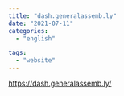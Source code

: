 ```yaml
---
title: "dash.generalassemb.ly"
date: "2021-07-11"
categories:
  - "english"

tags:
  - "website"
---
```


https://dash.generalassemb.ly/
